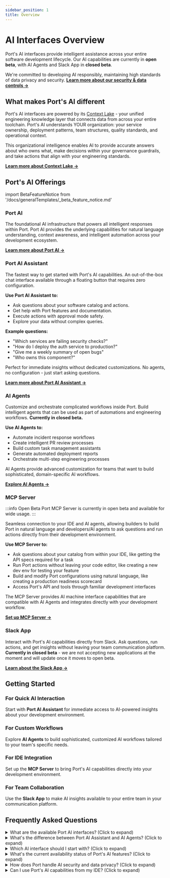 ```yaml
---
sidebar_position: 1
title: Overview
---
```


# AI Interfaces Overview

Port's AI interfaces provide intelligent assistance across your entire software development lifecycle. Our AI capabilities are currently in **open beta**, with AI Agents and Slack App in **closed beta**.

We're committed to developing AI responsibly, maintaining high standards of data privacy and security. **[Learn more about our security & data controls →](/ai-interfaces/port-ai/security-and-data-controls)**

## What makes Port's AI different

Port's AI interfaces are powered by its [Context Lake](/ai-interfaces/context-lake) - your unified engineering knowledge layer that connects data from across your entire toolchain. Port's AI understands YOUR organization: your service ownership, deployment patterns, team structures, quality standards, and operational context.

This organizational intelligence enables AI to provide accurate answers about who owns what, make decisions within your governance guardrails, and take actions that align with your engineering standards.

**[Learn more about Context Lake →](/ai-interfaces/context-lake)**

## Port's AI Offerings

import BetaFeatureNotice from '/docs/generalTemplates/_beta_feature_notice.md'

<BetaFeatureNotice id="ai-form" />


### Port AI
The foundational AI infrastructure that powers all intelligent responses within Port. Port AI provides the underlying capabilities for natural language understanding, context awareness, and intelligent automation across your development ecosystem.

**[Learn more about Port AI →](/ai-interfaces/port-ai/overview)**

### Port AI Assistant
The fastest way to get started with Port's AI capabilities. An out-of-the-box chat interface available through a floating button that requires zero configuration.

**Use Port AI Assistant to:**
* Ask questions about your software catalog and actions.
* Get help with Port features and documentation.
* Execute actions with approval mode safety.
* Explore your data without complex queries.

**Example questions:**
* "Which services are failing security checks?"
* "How do I deploy the auth service to production?"
* "Give me a weekly summary of open bugs"
* "Who owns this component?"

Perfect for immediate insights without dedicated customizations. No agents, no configuration - just start asking questions.

**[Learn more about Port AI Assistant →](/ai-interfaces/port-ai-assistant)**


### AI Agents
Customize and orchestrate complicated workflows inside Port. Build intelligent agents that can be used as part of automations and engineering workflows. **Currently in closed beta.**

**Use AI Agents to:**
* Automate incident response workflows
* Create intelligent PR review processes  
* Build custom task management assistants
* Generate automated deployment reports
* Orchestrate multi-step engineering processes

AI Agents provide advanced customization for teams that want to build sophisticated, domain-specific AI workflows.

**[Explore AI Agents →](/ai-interfaces/ai-agents/overview)**

### MCP Server

:::info Open Beta
Port MCP Server is currently in open beta and available for wide usage.
:::

Seamless connection to your IDE and AI agents, allowing builders to build Port in natural language and developers/AI agents to ask questions and run actions directly from their development environment.

**Use MCP Server to:**
* Ask questions about your catalog from within your IDE, like getting the API specs required for a task
* Run Port actions without leaving your code editor, like creating a new dev env for testing your feature
* Build and modify Port configurations using natural language, like creating a production readiness scorecard
* Access Port's API and tools through familiar development interfaces

The MCP Server provides AI machine interface capabilities that are compatible with AI Agents and integrates directly with your development workflow.

**[Set up MCP Server →](/ai-interfaces/port-mcp-server/overview-and-installation)**

### Slack App
Interact with Port's AI capabilities directly from Slack. Ask questions, run actions, and get insights without leaving your team communication platform. **Currently in closed beta** - we are not accepting new applications at the moment and will update once it moves to open beta.

**[Learn about the Slack App →](/ai-interfaces/slack-app)**

## Getting Started

### For Quick AI Interaction
Start with **Port AI Assistant** for immediate access to AI-powered insights about your development environment.

### For Custom Workflows  
Explore **AI Agents** to build sophisticated, customized AI workflows tailored to your team's specific needs.

### For IDE Integration
Set up the **MCP Server** to bring Port's AI capabilities directly into your development environment.

### For Team Collaboration
Use the **Slack App** to make AI insights available to your entire team in your communication platform.

## Frequently Asked Questions

<details>
<summary>What are the available Port AI interfaces? (Click to expand)</summary>

Port offers four main AI interfaces:
- **Port AI Assistant**: Chat interface for quick questions and insights.
- **AI Agents**: Customizable workflows for automations (closed beta).
- **MCP Server**: IDE integration for development workflows.
- **Slack App**: Team collaboration interface (closed beta).
</details>

<details>
<summary>What's the difference between Port AI Assistant and AI Agents? (Click to expand)</summary>

**Port AI Assistant** is designed for immediate use with zero configuration. It provides instant answers about your development environment through a floating chat button. It's perfect for quick insights, exploratory queries, and learning about Port. **[Learn more →](/ai-interfaces/port-ai-assistant)**

**AI Agents** are customizable entities designed for specific workflows and automations. They're built for machine-to-machine interactions and complex, domain-specific processes that require dedicated configuration. **[Learn more →](/ai-interfaces/ai-agents/overview)**
</details>

<details>
<summary>Which AI interface should I start with? (Click to expand)</summary>

For most users, start with **Port AI Assistant** - it provides immediate value with no setup required. Available through a floating button, you can ask questions and get insights right away. **[Get started with Port AI Assistant →](/ai-interfaces/port-ai-assistant)**

If you're a developer who works primarily in an IDE, consider starting with the **MCP Server** for seamless integration with your development workflow. **[Set up MCP Server →](/ai-interfaces/port-mcp-server/overview-and-installation)**

For custom workflows or automation, explore **AI Agents** (requires closed beta access). **[Learn about AI Agents →](/ai-interfaces/ai-agents/overview)**

For team collaboration, try the **Slack App** to bring AI insights into your communication platform (closed beta). **[Explore Slack App →](/ai-interfaces/slack-app)**
</details>

<details>
<summary>What's the current availability status of Port's AI features? (Click to expand)</summary>

- **Port AI Assistant**: Open beta - available to all users.
- **MCP Server**: Open beta - available to all users.
- **AI Agents**: Closed beta - requires application and approval.
- **Slack App**: Closed beta - not accepting new applications at the moment.
</details>

<details>
<summary>How does Port handle AI security and data privacy? (Click to expand)</summary>

Port maintains high standards of data privacy and security across all AI interfaces. We provide comprehensive security controls, data governance policies, and privacy protections.

**[Learn more about our security & data controls →](/ai-interfaces/port-ai/security-and-data-controls)**
</details>

<details>
<summary>Can I use Port's AI capabilities from my IDE? (Click to expand)</summary>

Yes! The **MCP Server** provides seamless integration with popular IDEs like VS Code and Cursor. You can ask questions about your catalog, run Port actions, and build configurations using natural language directly from your development environment.

**[Set up MCP Server →](/ai-interfaces/port-mcp-server/overview-and-installation)**
</details>

